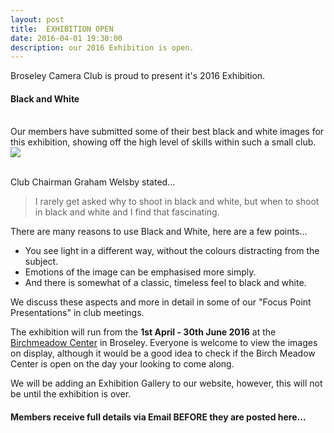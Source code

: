```yaml
---
layout: post
title:  EXHIBITION OPEN
date: 2016-04-01 19:30:00
description: our 2016 Exhibition is open.
---
```


Broseley Camera Club is proud to present it's 2016 Exhibition.


#### Black and White

<br>
Our members have submitted some of their best black and white images for this exhibition, showing off the high level of skills within such a small club.

<div class="img_row">
	<img class="col three" src="{{ site.baseurl }}/assets/img/BCC_Exhibition.jpg"> 
</div>

<br>

Club Chairman Graham Welsby stated...

<blockquote>I rarely get asked why to shoot in black and white, but when to shoot in black and white and I find that fascinating.</blockquote>


There are many reasons to use Black and White, here are a few points...

<ul>
	<li>You see light in a different way, without the colours distracting from the subject.</li>
	<li>Emotions of the image can be emphasised more simply.</li>
	<li>And there is somewhat of a classic, timeless feel to black and white.</li>
</ul>

We discuss these aspects and more in detail in some of our "Focus Point Presentations" in club meetings.

The exhibition will run from the <b>1st April - 30th June 2016</b> at the <a href="http://www.birchmeadow.org.uk/" alt="Birchmeadow Center Website" target="_blank">Birchmeadow Center</a> in Broseley. Everyone is welcome to view the images on display, although it would be a good idea to check if the Birch Meadow Center is open on the day your looking to come along.

We will be adding an Exhibition Gallery to our website, however, this will not be until the exhibition is over.

#### Members receive full details via Email BEFORE they are posted here...